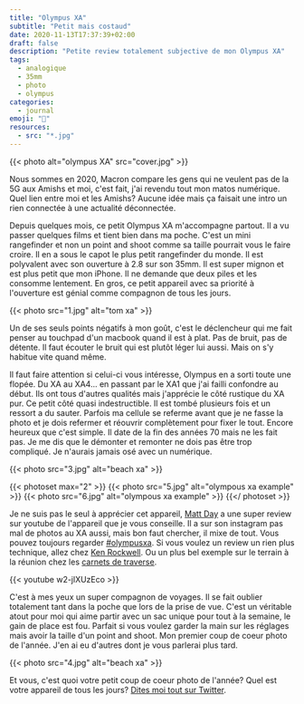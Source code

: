 ```yaml
---
title: "Olympus XA"
subtitle: "Petit mais costaud"
date: 2020-11-13T17:37:39+02:00
draft: false
description: "Petite review totalement subjective de mon Olympus XA"
tags:
  - analogique
  - 35mm
  - photo
  - olympus
categories:
  - journal
emoji: "📸"
resources:
  - src: "*.jpg"
---
```


{{< photo alt="olympus XA" src="cover.jpg" >}}

Nous sommes en 2020, Macron compare les gens qui ne veulent pas de la 5G aux Amishs et moi, c'est fait, j'ai revendu tout mon matos numérique. Quel lien entre moi et les Amishs? Aucune idée mais ça faisait une intro un rien connectée à une actualité déconnectée.

Depuis quelques mois, ce petit Olympus XA m'accompagne partout. Il a vu passer quelques films et tient bien dans ma poche. C'est un mini rangefinder et non un point and shoot comme sa taille pourrait vous le faire croire. Il en a sous le capot le plus petit rangefinder du monde. Il est polyvalent avec son ouverture à 2.8 sur son 35mm. Il est super mignon et est plus petit que mon iPhone. Il ne demande que deux piles et les consomme lentement. En gros, ce petit appareil avec sa priorité à l'ouverture est génial comme compagnon de tous les jours. 

{{< photo src="1.jpg" alt="tom xa" >}}

Un de ses seuls points négatifs à mon goût, c'est le déclencheur qui me fait penser au touchpad d'un macbook quand il est à plat. Pas de bruit, pas de détente. Il faut écouter le bruit qui est plutôt léger lui aussi. Mais on s'y habitue vite quand même. 

Il faut faire attention si celui-ci vous intéresse, Olympus en a sorti toute une flopée. Du XA au XA4... en passant par le XA1 que j'ai failli confondre au début. Ils ont tous d'autres qualités mais j'apprécie le côté rustique du XA pur. Ce petit côté quasi indestructible. Il est tombé plusieurs fois et un ressort a du sauter. Parfois ma cellule se referme avant que je ne fasse la photo et je dois refermer et réouvrir complètement pour fixer le tout. Encore heureux que c'est simple. Il date de la fin des années 70 mais ne les fait pas. Je me dis que le démonter et remonter ne dois pas être trop compliqué. Je n'aurais jamais osé avec un numérique. 

{{< photo src="3.jpg" alt="beach xa" >}}
	
{{< photoset max="2" >}}
  {{< photo src="5.jpg" alt="olympous xa example" >}}
  {{< photo src="6.jpg" alt="olympous xa example" >}}
{{</ photoset >}}

Je ne suis pas le seul à apprécier cet appareil, [Matt Day](https://www.mattdayphoto.com) a une super review sur youtube de l'appareil que je vous conseille. Il a sur son instagram pas mal de photos au XA aussi, mais bon faut chercher, il mixe de tout. Vous pouvez toujours regarder [#olympusxa](https://www.instagram.com/explore/tags/olympusxa/). Si vous voulez un review un rien plus technique, allez chez [Ken Rockwell](https://www.kenrockwell.com/olympus/xa.htm). Ou un plus bel exemple sur le terrain à la réunion chez les [carnets de traverse](https://www.carnets-de-traverse.com/blog/photos-de-voyage-olympus-xa-la-reunion).

{{< youtube w2-jlXUzEco >}}
	
C'est à mes yeux un super compagnon de voyages. Il se fait oublier totalement tant dans la poche que lors de la prise de vue. C'est un véritable atout pour moi qui aime partir avec un sac unique pour tout à la semaine, le gain de place est fou. Parfait si vous voulez garder la main sur les réglages mais avoir la taille d'un point and shoot. Mon premier coup de coeur photo de l'année. J'en ai eu d'autres dont je vous parlerai plus tard.
	

{{< photo src="4.jpg" alt="beach xa" >}}
	
Et vous, c'est quoi votre petit coup de coeur photo de l'année? Quel est votre appareil de tous les jours? [Dites moi tout sur Twitter](https://twitter.com/bonjouryannick). 
	